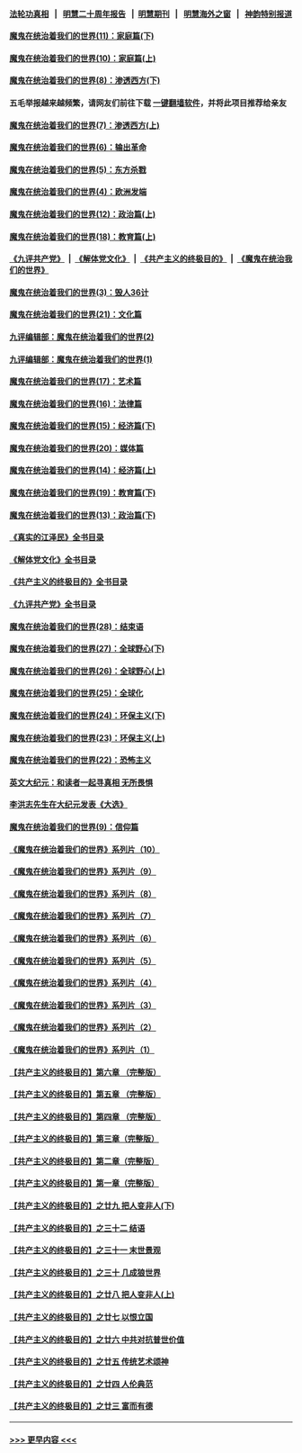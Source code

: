 #### [法轮功真相](https://github.com/gfw-breaker/truth/blob/master/README.md?t=0) &nbsp;&nbsp;|&nbsp;&nbsp; [明慧二十周年报告](https://github.com/gfw-breaker/mh-reports/blob/master/README.md?t=0) &nbsp;&nbsp;|&nbsp;&nbsp;[明慧期刊](https://github.com/gfw-breaker/mh-qikan) &nbsp;&nbsp;|&nbsp;&nbsp; [明慧海外之窗](https://github.com/gfw-breaker/mh-news/blob/master/README.md?t=0) &nbsp;&nbsp;|&nbsp;&nbsp; [神韵特别报道](https://github.com/gfw-breaker/mh-news/blob/master/shenyun.md?t=0)
#### [魔鬼在统治着我们的世界(11)：家庭篇(下)](../pages/nsc422/n10440961.md?t=12091750) 
#### [魔鬼在统治着我们的世界(10)：家庭篇(上)](../pages/nsc422/n10435448.md?t=12091750) 
#### [魔鬼在统治着我们的世界(8)：渗透西方(下)](../pages/nsc422/n10429603.md?t=12091750) 
#### 五毛举报越来越频繁，请网友们前往下载 [一键翻墙软件](https://github.com/gfw-breaker/ssr-accounts)，并将此项目推荐给亲友
#### [魔鬼在统治着我们的世界(7)：渗透西方(上)](../pages/nsc422/n10426013.md?t=12091750) 
#### [魔鬼在统治着我们的世界(6)：输出革命](../pages/nsc422/n10421536.md?t=12091750) 
#### [魔鬼在统治着我们的世界(5)：东方杀戮](../pages/nsc422/n10417707.md?t=12091750) 
#### [魔鬼在统治着我们的世界(4)：欧洲发端](../pages/nsc422/n10414890.md?t=12091750) 
#### [魔鬼在统治着我们的世界(12)：政治篇(上)](../pages/nsc422/n10444576.md?t=12091750) 
#### [魔鬼在统治着我们的世界(18)：教育篇(上)](../pages/nsc422/n10526970.md?t=12091750) 
#### [《九评共产党》](https://github.com/begood0513/9ping.md/blob/master/README.md) &nbsp;|&nbsp; [《解体党文化》](../../../../jtdwh.md/blob/master/README.md)  &nbsp;|&nbsp; [《共产主义的终极目的》](../../../../gczydzjmd.md/blob/master/README.md) &nbsp;|&nbsp; [《魔鬼在统治我们的世界》](../../../../mgztzwmdsj.md/blob/master/README.md) 
#### [魔鬼在统治着我们的世界(3)：毁人36计](../pages/nsc422/n10411583.md?t=12091750) 
#### [魔鬼在统治着我们的世界(21)：文化篇](../pages/nsc422/n10597706.md?t=12091750) 
#### [九评编辑部：魔鬼在统治着我们的世界(2)](../pages/nsc422/n10410036.md?t=12091750) 
#### [九评编辑部：魔鬼在统治着我们的世界(1)](../pages/nsc422/n10406825.md?t=12091750) 
#### [魔鬼在统治着我们的世界(17)：艺术篇](../pages/nsc422/n10499093.md?t=12091750) 
#### [魔鬼在统治着我们的世界(16)：法律篇](../pages/nsc422/n10485969.md?t=12091750) 
#### [魔鬼在统治着我们的世界(15)：经济篇(下)](../pages/nsc422/n10469975.md?t=12091750) 
#### [魔鬼在统治着我们的世界(20)：媒体篇](../pages/nsc422/n10586579.md?t=12091750) 
#### [魔鬼在统治着我们的世界(14)：经济篇(上)](../pages/nsc422/n10457370.md?t=12091750) 
#### [魔鬼在统治着我们的世界(19)：教育篇(下)](../pages/nsc422/n10564808.md?t=12091750) 
#### [魔鬼在统治着我们的世界(13)：政治篇(下)](../pages/nsc422/n10448270.md?t=12091750) 
#### [《真实的江泽民》全书目录](../pages/nsc422/n13721399.md?t=12091750) 
#### [《解体党文化》全书目录](../pages/nsc422/n13721157.md?t=12091750) 
#### [《共产主义的终极目的》全书目录](../pages/nsc422/n13721048.md?t=12091750) 
#### [《九评共产党》全书目录](../pages/nsc422/n13708085.md?t=12091750) 
#### [魔鬼在统治着我们的世界(28)：结束语](../pages/nsc422/n10936246.md?t=12091750) 
#### [魔鬼在统治着我们的世界(27)：全球野心(下)](../pages/nsc422/n10928319.md?t=12091750) 
#### [魔鬼在统治着我们的世界(26)：全球野心(上)](../pages/nsc422/n10900318.md?t=12091750) 
#### [魔鬼在统治着我们的世界(25)：全球化](../pages/nsc422/n10788205.md?t=12091750) 
#### [魔鬼在统治着我们的世界(24)：环保主义(下)](../pages/nsc422/n10695307.md?t=12091750) 
#### [魔鬼在统治着我们的世界(23)：环保主义(上)](../pages/nsc422/n10688613.md?t=12091750) 
#### [魔鬼在统治着我们的世界(22)：恐怖主义](../pages/nsc422/n10614727.md?t=12091750) 
#### [英文大纪元：和读者一起寻真相 无所畏惧](../pages/nsc422/n12542027.md?t=12091750) 
#### [李洪志先生在大纪元发表《大选》](../pages/nsc422/n12534746.md?t=12091750) 
#### [魔鬼在统治着我们的世界(9)：信仰篇](../pages/nsc422/n10432159.md?t=12091750) 
#### [《魔鬼在统治着我们的世界》系列片（10）](../pages/nsc422/n12292670.md?t=12091750) 
#### [《魔鬼在统治着我们的世界》系列片（9）](../pages/nsc422/n12290859.md?t=12091750) 
#### [《魔鬼在统治着我们的世界》系列片（8）](../pages/nsc422/n12287445.md?t=12091750) 
#### [《魔鬼在统治着我们的世界》系列片（7）](../pages/nsc422/n12283425.md?t=12091750) 
#### [《魔鬼在统治着我们的世界》系列片（6）](../pages/nsc422/n12282314.md?t=12091750) 
#### [《魔鬼在统治着我们的世界》系列片（5）](../pages/nsc422/n12281419.md?t=12091750) 
#### [《魔鬼在统治着我们的世界》系列片（4）](../pages/nsc422/n12274024.md?t=12091750) 
#### [《魔鬼在统治着我们的世界》系列片（3）](../pages/nsc422/n12271322.md?t=12091750) 
#### [《魔鬼在统治着我们的世界》系列片（2）](../pages/nsc422/n12269049.md?t=12091750) 
#### [《魔鬼在统治着我们的世界》系列片（1）](../pages/nsc422/n12267575.md?t=12091750) 
#### [【共产主义的终极目的】第六章 （完整版）](../pages/nsc422/n11428913.md?t=12091750) 
#### [【共产主义的终极目的】第五章 （完整版）](../pages/nsc422/n11428912.md?t=12091750) 
#### [【共产主义的终极目的】第四章 （完整版）](../pages/nsc422/n11428907.md?t=12091750) 
#### [【共产主义的终极目的】第三章（完整版）](../pages/nsc422/n11428848.md?t=12091750) 
#### [【共产主义的终极目的】第二章（完整版）](../pages/nsc422/n11428831.md?t=12091750) 
#### [【共产主义的终极目的】第一章（完整版）](../pages/nsc422/n11417651.md?t=12091750) 
#### [【共产主义的终极目的】之廿九 把人变非人(下)](../pages/nsc422/n11344140.md?t=12091750) 
#### [【共产主义的终极目的】之三十二 结语](../pages/nsc422/n11360535.md?t=12091750) 
#### [【共产主义的终极目的】之三十一 末世景观](../pages/nsc422/n11351129.md?t=12091750) 
#### [【共产主义的终极目的】之三十 几成狼世界](../pages/nsc422/n11348280.md?t=12091750) 
#### [【共产主义的终极目的】之廿八 把人变非人(上)](../pages/nsc422/n11340492.md?t=12091750) 
#### [【共产主义的终极目的】之廿七 以恨立国](../pages/nsc422/n11336944.md?t=12091750) 
#### [【共产主义的终极目的】之廿六 中共对抗普世价值](../pages/nsc422/n11324785.md?t=12091750) 
#### [【共产主义的终极目的】之廿五 传统艺术颂神](../pages/nsc422/n11296396.md?t=12091750) 
#### [【共产主义的终极目的】之廿四 人伦典范](../pages/nsc422/n11296397.md?t=12091750) 
#### [【共产主义的终极目的】之廿三 富而有德](../pages/nsc422/n11283598.md?t=12091750) 

----
#### [ >>> 更早内容 <<< ](../indexes/nsc422-earlier.md)

